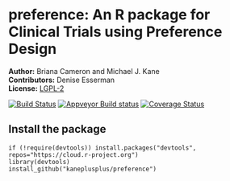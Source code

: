 preference: An R package for Clinical Trials using Preference Design
===

**Author:** Briana Cameron and Michael J. Kane<br/>
**Contributors:** Denise Esserman<br/>
**License:** [LGPL-2](https://opensource.org/licenses/LGPL-2.1)

[![Build Status](https://travis-ci.org/kaneplusplus/preference.svg?branch=master)](https://travis-ci.org/kaneplusplus/preference)
[![Appveyor Build status](https://ci.appveyor.com/api/projects/status/ippgxxrkwi545nkq?svg=true)](https://ci.appveyor.com/project/kaneplusplus/preference)
[![Coverage Status](https://coveralls.io/repos/github/kaneplusplus/preference/badge.svg?branch=master)](https://coveralls.io/github/kaneplusplus/preference?branch=master)

## Install the package

```{r}
if (!require(devtools)) install.packages("devtools", repos="https://cloud.r-project.org")
library(devtools)
install_github("kaneplusplus/preference")
```


